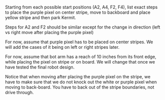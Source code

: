 Starting from each possible start positions (A2, A4, F2, F4), list exact steps to place the purple pixel on center stripe, move to backboard and place yellow stripe and then park Kermit. 

Steps for A2 and F2 should be similar except for the change in direction (left vs right move after placing the purple pixel)

For now, assume that purple pixel has to be placed on center stripes. We will add the cases of it being on left or right stripes later.

For now, assume that bot arm has a reach of 10 inches from its front edge, while placing the pixel on stripe or on board. We will change that once we have tested the final robot design.

Notice that when moving after placing the purple pixel on the stripe, we have to make sure that we do not knock out the white or purple pixel when moving to back-board. You have to back out of the stripe boundaries, not drive through.

